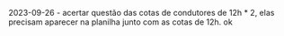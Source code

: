 2023-09-26 - acertar questão das cotas de condutores de 12h * 2, elas precisam aparecer na planilha junto com as cotas de 12h.
ok

